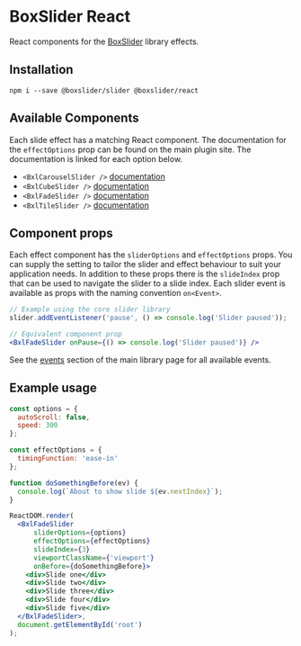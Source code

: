 # BoxSlider React

React components for the [BoxSlider](https://github.com/boxslider/slider) library effects.

## Installation

`npm i --save @boxslider/slider @boxslider/react`

## Available Components

Each slide effect has a matching React component. The documentation for the `effectOptions` prop can be found on the 
main plugin site. The documentation is linked for each option below.

- `<BxlCarouselSlider />` [documentation](https://github.com/boxslider/slider#carouselslider)
- `<BxlCubeSlider />` [documentation](https://github.com/boxslider/slider#cubeslider)
- `<BxlFadeSlider />` [documentation](https://github.com/boxslider/slider#fadeslider)
- `<BxlTileSlider />` [documentation](https://github.com/boxslider/slider#tileslider)

## Component props

Each effect component has the `sliderOptions` and `effectOptions` props. You can supply the setting
to tailor the slider and effect behaviour to suit your application needs. In addition to these props
there is the `slideIndex` prop that can be used to navigate the slider to a slide index. Each slider
event is available as props with the naming convention `on<Event>`.

```jsx
// Example using the core slider library
slider.addEventListener('pause', () => console.log('Slider paused'));

// Equivalent component prop
<BxlFadeSlider onPause={() => console.log('Slider paused')} />
```

See the [events](https://github.com/boxslider/slider#events) section of the main library page for all available events. 

## Example usage

```jsx
const options = {
  autoScroll: false,
  speed: 300
};

const effectOptions = {
  timingFunction: 'ease-in'
};

function doSomethingBefore(ev) {
  console.log(`About to show slide ${ev.nextIndex}`);
}

ReactDOM.render(
  <BxlFadeSlider 
      sliderOptions={options}
      effectOptions={effectOptions}
      slideIndex={3}
      viewportClassName={'viewport'}
      onBefore={doSomethingBefore}>
    <div>Slide one</div>
    <div>Slide two</div>
    <div>Slide three</div>
    <div>Slide four</div>
    <div>Slide five</div>
  </BxlFadeSlider>,
  document.getElementById('root')
);
```
